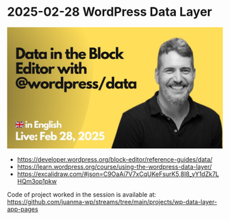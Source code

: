 # 2025-02-28 WordPress Data Layer

[![](./thumbnail.png)](https://youtu.be/18zDV5KIDog)

- https://developer.wordpress.org/block-editor/reference-guides/data/
- https://learn.wordpress.org/course/using-the-wordpress-data-layer/
- https://excalidraw.com/#json=C9OaAi7V7xCqUKeFsurK5,8I8_yY1dZk7LHQm3op1pkw

Code of project worked in the session is available at:
https://github.com/juanma-wp/streams/tree/main/projects/wp-data-layer-app-pages
